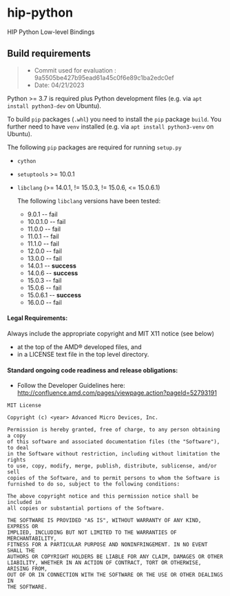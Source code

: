 <!---
MIT License

Copyright (c) 2023 Advanced Micro Devices, Inc.

Permission is hereby granted, free of charge, to any person obtaining a copy
of this software and associated documentation files (the "Software"), to deal
in the Software without restriction, including without limitation the rights
to use, copy, modify, merge, publish, distribute, sublicense, and/or sell
copies of the Software, and to permit persons to whom the Software is
furnished to do so, subject to the following conditions:

The above copyright notice and this permission notice shall be included in all
copies or substantial portions of the Software.

THE SOFTWARE IS PROVIDED "AS IS", WITHOUT WARRANTY OF ANY KIND, EXPRESS OR
IMPLIED, INCLUDING BUT NOT LIMITED TO THE WARRANTIES OF MERCHANTABILITY,
FITNESS FOR A PARTICULAR PURPOSE AND NONINFRINGEMENT. IN NO EVENT SHALL THE
AUTHORS OR COPYRIGHT HOLDERS BE LIABLE FOR ANY CLAIM, DAMAGES OR OTHER
LIABILITY, WHETHER IN AN ACTION OF CONTRACT, TORT OR OTHERWISE, ARISING FROM,
OUT OF OR IN CONNECTION WITH THE SOFTWARE OR THE USE OR OTHER DEALINGS IN THE
SOFTWARE.
-->
# hip-python
HIP Python Low-level Bindings 

## Build requirements

> * Commit used for evaluation : 9a5505be427b95ead61a45c0f6e89c1ba2edc0ef
> * Date: 04/21/2023

Python >= 3.7 is required plus Python development files (e.g. via ``apt install python3-dev`` on Ubuntu).

To build ``pip`` packages (``.whl``) you need to install the ``pip`` package ``build``.
You further need to have `venv` installed (e.g. via ``apt install python3-venv`` on Ubuntu).

The following ``pip`` packages are required for running ``setup.py``

* ``cython``
* ``setuptools`` >= 10.0.1

* ``libclang`` (>= 14.0.1, != 15.0.3, != 15.0.6, <= 15.0.6.1)

  The following ``libclang`` versions have been tested:

  * 9.0.1	-- fail
  * 10.0.1.0 -- fail
  * 11.0.0 -- fail
  * 11.0.1 -- fail
  * 11.1.0 -- fail
  * 12.0.0 -- fail
  * 13.0.0 -- fail
  * 14.0.1 -- **success**
  * 14.0.6 -- **success**
  * 15.0.3 -- fail
  * 15.0.6 -- fail
  * 15.0.6.1 -- **success**
  * 16.0.0 -- fail

#### Legal Requirements:
Always include the appropriate copyright and MIT X11 notice (see below)
* at the top of the AMD&reg; developed files, and
* in a LICENSE text file in the top level directory.

#### Standard ongoing code readiness and release obligations:
* Follow the Developer Guidelines here: http://confluence.amd.com/pages/viewpage.action?pageId=52793191

```
MIT License
 
Copyright (c) <year> Advanced Micro Devices, Inc.
 
Permission is hereby granted, free of charge, to any person obtaining a copy
of this software and associated documentation files (the "Software"), to deal
in the Software without restriction, including without limitation the rights
to use, copy, modify, merge, publish, distribute, sublicense, and/or sell
copies of the Software, and to permit persons to whom the Software is
furnished to do so, subject to the following conditions:
 
The above copyright notice and this permission notice shall be included in
all copies or substantial portions of the Software.
 
THE SOFTWARE IS PROVIDED "AS IS", WITHOUT WARRANTY OF ANY KIND, EXPRESS OR
IMPLIED, INCLUDING BUT NOT LIMITED TO THE WARRANTIES OF MERCHANTABILITY,
FITNESS FOR A PARTICULAR PURPOSE AND NONINFRINGEMENT. IN NO EVENT SHALL THE
AUTHORS OR COPYRIGHT HOLDERS BE LIABLE FOR ANY CLAIM, DAMAGES OR OTHER
LIABILITY, WHETHER IN AN ACTION OF CONTRACT, TORT OR OTHERWISE, ARISING FROM,
OUT OF OR IN CONNECTION WITH THE SOFTWARE OR THE USE OR OTHER DEALINGS IN
THE SOFTWARE.
```